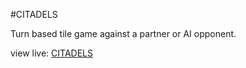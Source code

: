 #CITADELS

Turn based tile game against a partner or AI opponent.

view live: [CITADELS](https://annafinnerty.github.io/Citadels/)
